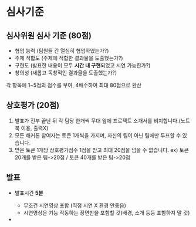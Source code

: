 # 심사기준

## 심사위원 심사 기준 (80점)

* 협업 능력 (팀원들 간 열심히 협업하였는가?)
* 주제 적합도 (주제에 적합한 결과물을 도출했는가?)
* 구현도 (발표한 내용이 모두 **시간 내 구현**되었고 시연 가능한가?)
* 창의성 (새롭고 독창적인 결과물을 도출했는가?)

각 항목에 1~5점의 점수를 부여, 4배수하여 최대 80점으로 환산


## 상호평가 (20점)

1. 발표가 전부 끝난 뒤 각 팀당 한개씩 무대 앞에 프로젝트 소개서를 비치합니다.(노트북 이용, 출력X)
2. 모든 해커톤 참여자는 토큰 1개씩을 가지며, 자신의 팀이 아닌 팀에만 투표할 수 있습니다. 
3. 받은 토큰 1개당 상호평가점수 1점을 받고 최대 20점을 넘을 수 없습니다.
    ex) 토큰 20개를 받은 팀->20점 / 토큰 40개를 받은 팀->20점

## 발표
* 발표시간 **5분** 
  * 무조건 시연영상 포함 (직접 시연 X 환경 안좋음)
  * 시연영상은 기능 작동하는 장면만을 포함할 것(배경, 소개 등등 포함하지 말 것)
  
* 
